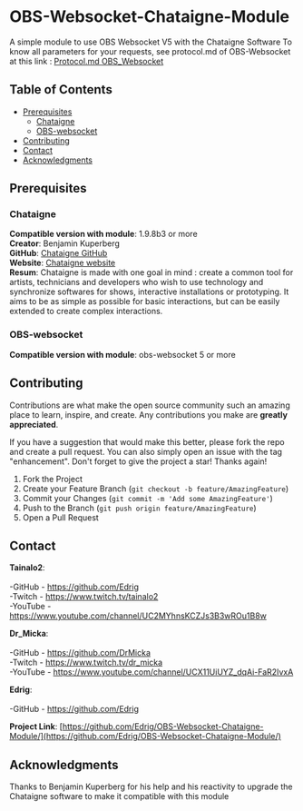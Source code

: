 # OBS-Websocket-Chataigne-Module
A simple module to use OBS Websocket V5 with the Chataigne Software
To know all parameters for your requests, see protocol.md of OBS-Websocket at this link : 
 <a href="https://github.com/obsproject/obs-websocket/blob/master/docs/generated/protocol.md#requests" target="blank">Protocol.md OBS_Websocket</a> 

<!-- TABLE OF CONTENTS -->
## Table of Contents
- [Prerequisites](#Prerequisites)
  - [Chataigne](#Chataigne)
  - [OBS-websocket](#OBS-websocket)
- [Contributing](#Contributing)
- [Contact](#Contact)
- [Acknowledgments](#Acknowledgments)


<!-- Prerequisites -->
## Prerequisites

### Chataigne
<b>Compatible version with module</b>: 1.9.8b3 or more<br />
<b>Creator</b>: Benjamin Kuperberg<br />
<b>GitHub</b>: <a href="https://github.com/benkuper/Chataigne" target="_blank">Chataigne GitHub</a><br />
<b>Website</b>: <a href="http://benjamin.kuperberg.fr/chataigne/en" target="_blank">Chataigne website</a><br />
<b>Resum</b>: Chataigne is made with one goal in mind : create a common tool for artists, technicians and developers who wish to use technology and synchronize softwares for shows, interactive installations or prototyping. It aims to be as simple as possible for basic interactions, but can be easily extended to create complex interactions.<br />

### OBS-websocket
<b>Compatible version with module</b>: obs-websocket 5 or more<br />

<!-- Contributing -->
## Contributing
Contributions are what make the open source community such an amazing place to learn, inspire, and create. Any contributions you make are **greatly appreciated**.

If you have a suggestion that would make this better, please fork the repo and create a pull request. You can also simply open an issue with the tag "enhancement".
Don't forget to give the project a star! Thanks again!

1. Fork the Project
2. Create your Feature Branch (`git checkout -b feature/AmazingFeature`)
3. Commit your Changes (`git commit -m 'Add some AmazingFeature'`)
4. Push to the Branch (`git push origin feature/AmazingFeature`)
5. Open a Pull Request

<!-- Contact -->
## Contact

<b>Tainalo2</b>:</br> 	
-GitHub - https://github.com/Edrig</br>
-Twitch - https://www.twitch.tv/tainalo2</br>
-YouTube - https://www.youtube.com/channel/UC2MYhnsKCZJs3B3wROu1B8w</br>

<b>Dr_Micka</b>:</br> 	
-GitHub - https://github.com/DrMicka</br>
-Twitch - https://www.twitch.tv/dr_micka</br>
-YouTube - https://www.youtube.com/channel/UCX11UiUYZ_dqAi-FaR2IvxA</br>

<b>Edrig</b>:</br> 	
-GitHub - https://github.com/Edrig

<b>Project Link</b>: [https://github.com/Edrig/OBS-Websocket-Chataigne-Module/](https://github.com/Edrig/OBS-Websocket-Chataigne-Module/)

<!-- Acknowledgments -->
## Acknowledgments
Thanks to Benjamin Kuperberg for his help and his reactivity to upgrade the Chataigne software to make it compatible with this module
